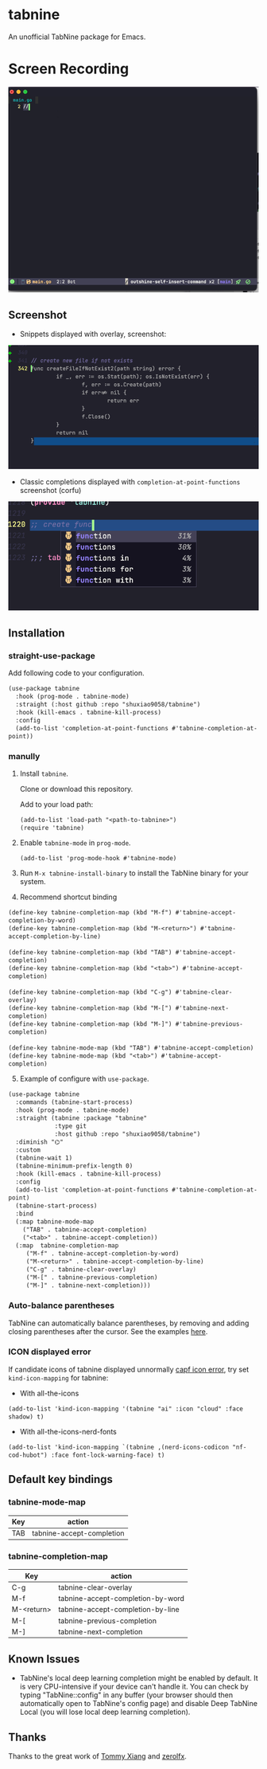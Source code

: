 # tabnine

An unofficial TabNine package for Emacs.

# Screen Recording

![screenshot-3.gif](./assets/screenshot-3.gif)

## Screenshot

- Snippets displayed  with overlay,  screenshot:

 ![screenshot-1.png](./assets/screenshot-1.png)

- Classic completions displayed with `completion-at-point-functions`  screenshot (corfu)

 ![screenshot-2.png](./assets/screenshot-2.png)



## Installation

### straight-use-package

Add following code to your configuration.
```emacs
(use-package tabnine
  :hook (prog-mode . tabnine-mode)
  :straight (:host github :repo "shuxiao9058/tabnine")
  :hook (kill-emacs . tabnine-kill-process)
  :config
  (add-to-list 'completion-at-point-functions #'tabnine-completion-at-point))
```

### manully
1. Install `tabnine`.

   Clone or download this repository.

   Add to your load path:

   ```emacs
   (add-to-list 'load-path "<path-to-tabnine>")
   (require 'tabnine)
   ```

2. Enable `tabnine-mode` in `prog-mode`.
   ```emacs
   (add-to-list 'prog-mode-hook #'tabnine-mode)
   ```

3. Run `M-x tabnine-install-binary` to install the TabNine binary for your system.

4. Recommend shortcut binding

```emacs
(define-key tabnine-completion-map (kbd "M-f") #'tabnine-accept-completion-by-word)
(define-key tabnine-completion-map (kbd "M-<return>") #'tabnine-accept-completion-by-line)

(define-key tabnine-completion-map (kbd "TAB") #'tabnine-accept-completion)
(define-key tabnine-completion-map (kbd "<tab>") #'tabnine-accept-completion)

(define-key tabnine-completion-map (kbd "C-g") #'tabnine-clear-overlay)
(define-key tabnine-completion-map (kbd "M-[") #'tabnine-next-completion)
(define-key tabnine-completion-map (kbd "M-]") #'tabnine-previous-completion)

(define-key tabnine-mode-map (kbd "TAB") #'tabnine-accept-completion)
(define-key tabnine-mode-map (kbd "<tab>") #'tabnine-accept-completion)
```

5. Example of configure with `use-package`.

```emacs-lisp
(use-package tabnine
  :commands (tabnine-start-process)
  :hook (prog-mode . tabnine-mode)
  :straight (tabnine :package "tabnine"
		     :type git
		     :host github :repo "shuxiao9058/tabnine")
  :diminish "⌬"
  :custom
  (tabnine-wait 1)
  (tabnine-minimum-prefix-length 0)
  :hook (kill-emacs . tabnine-kill-process)
  :config
  (add-to-list 'completion-at-point-functions #'tabnine-completion-at-point)
  (tabnine-start-process)
  :bind
  (:map tabnine-mode-map
	("TAB" . tabnine-accept-completion)
	("<tab>" . tabnine-accept-completion))
  (:map  tabnine-completion-map
	 ("M-f" . tabnine-accept-completion-by-word)
	 ("M-<return>" . tabnine-accept-completion-by-line)
	 ("C-g" . tabnine-clear-overlay)
	 ("M-[" . tabnine-previous-completion)
	 ("M-]" . tabnine-next-completion)))
```

### Auto-balance parentheses

TabNine can automatically balance parentheses, by removing and adding closing parentheses after the cursor. See the examples [here](https://github.com/zxqfl/TabNine/blob/master/HowToWriteAClient.md).

### ICON displayed error

If candidate icons of tabnine displayed unnormally [capf icon error](https://github.com/shuxiao9058/tabnine/issues/1), try set `kind-icon-mapping` for tabnine:

- With all-the-icons

```emacs-lisp
(add-to-list 'kind-icon-mapping '(tabnine "ai" :icon "cloud" :face shadow) t)
```

- With all-the-icons-nerd-fonts

```emacs-lisp
(add-to-list 'kind-icon-mapping `(tabnine ,(nerd-icons-codicon "nf-cod-hubot") :face font-lock-warning-face) t)
```

## Default key bindings

### tabnine-mode-map

|  Key    |  action    |
| ---- | ---- |
| TAB     |  tabnine-accept-completion    |

### tabnine-completion-map

|  Key    |  action    |
| ---- | ---- |
| C-g     | tabnine-clear-overlay |
| M-f | tabnine-accept-completion-by-word |
| M-\<return\> | tabnine-accept-completion-by-line |
| M-[ | tabnine-previous-completion |
| M-] | tabnine-next-completion |

## Known Issues

- TabNine's local deep learning completion might be enabled by default. It is very CPU-intensive if your device can't handle it. You can check by typing "TabNine::config" in any buffer (your browser should then automatically open to TabNine's config page) and disable Deep TabNine Local (you will lose local deep learning completion).

## Thanks

Thanks to the great work of [Tommy Xiang](https://github.com/TommyX12) and [zerolfx](https://github.com/zerolfx/copilot.el).
